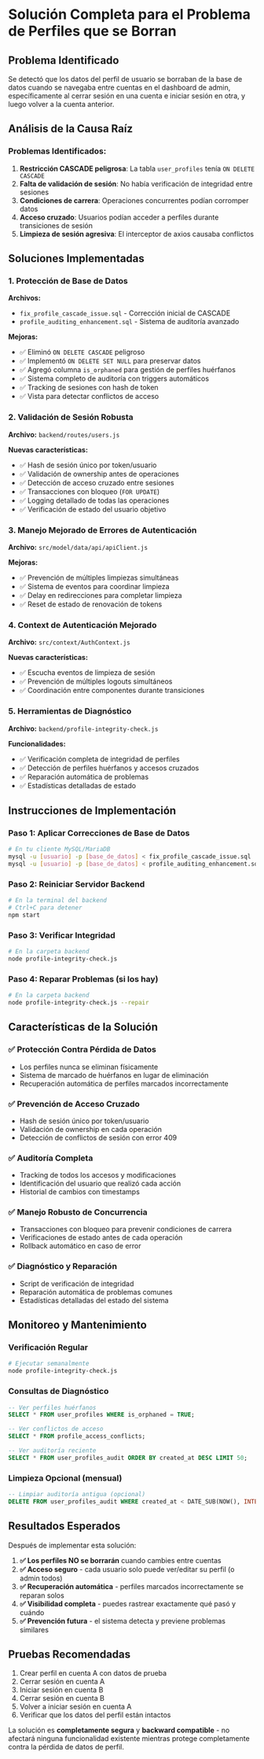 # Solución Completa para el Problema de Perfiles que se Borran

## Problema Identificado

Se detectó que los datos del perfil de usuario se borraban de la base de datos cuando se navegaba entre cuentas en el dashboard de admin, específicamente al cerrar sesión en una cuenta e iniciar sesión en otra, y luego volver a la cuenta anterior.

## Análisis de la Causa Raíz

### Problemas Identificados:

1. **Restricción CASCADE peligrosa**: La tabla `user_profiles` tenía `ON DELETE CASCADE`
2. **Falta de validación de sesión**: No había verificación de integridad entre sesiones
3. **Condiciones de carrera**: Operaciones concurrentes podían corromper datos
4. **Acceso cruzado**: Usuarios podían acceder a perfiles durante transiciones de sesión
5. **Limpieza de sesión agresiva**: El interceptor de axios causaba conflictos

## Soluciones Implementadas

### 1. Protección de Base de Datos

**Archivos:**
- `fix_profile_cascade_issue.sql` - Corrección inicial de CASCADE
- `profile_auditing_enhancement.sql` - Sistema de auditoría avanzado

**Mejoras:**
- ✅ Eliminó `ON DELETE CASCADE` peligroso
- ✅ Implementó `ON DELETE SET NULL` para preservar datos
- ✅ Agregó columna `is_orphaned` para gestión de perfiles huérfanos
- ✅ Sistema completo de auditoría con triggers automáticos
- ✅ Tracking de sesiones con hash de token
- ✅ Vista para detectar conflictos de acceso

### 2. Validación de Sesión Robusta

**Archivo:** `backend/routes/users.js`

**Nuevas características:**
- ✅ Hash de sesión único por token/usuario
- ✅ Validación de ownership antes de operaciones
- ✅ Detección de acceso cruzado entre sesiones
- ✅ Transacciones con bloqueo (`FOR UPDATE`)
- ✅ Logging detallado de todas las operaciones
- ✅ Verificación de estado del usuario objetivo

### 3. Manejo Mejorado de Errores de Autenticación

**Archivo:** `src/model/data/api/apiClient.js`

**Mejoras:**
- ✅ Prevención de múltiples limpiezas simultáneas
- ✅ Sistema de eventos para coordinar limpieza
- ✅ Delay en redirecciones para completar limpieza
- ✅ Reset de estado de renovación de tokens

### 4. Context de Autenticación Mejorado

**Archivo:** `src/context/AuthContext.js`

**Nuevas características:**
- ✅ Escucha eventos de limpieza de sesión
- ✅ Prevención de múltiples logouts simultáneos
- ✅ Coordinación entre componentes durante transiciones

### 5. Herramientas de Diagnóstico

**Archivo:** `backend/profile-integrity-check.js`

**Funcionalidades:**
- ✅ Verificación completa de integridad de perfiles
- ✅ Detección de perfiles huérfanos y accesos cruzados
- ✅ Reparación automática de problemas
- ✅ Estadísticas detalladas de estado

## Instrucciones de Implementación

### Paso 1: Aplicar Correcciones de Base de Datos
```bash
# En tu cliente MySQL/MariaDB
mysql -u [usuario] -p [base_de_datos] < fix_profile_cascade_issue.sql
mysql -u [usuario] -p [base_de_datos] < profile_auditing_enhancement.sql
```

### Paso 2: Reiniciar Servidor Backend
```bash
# En la terminal del backend
# Ctrl+C para detener
npm start
```

### Paso 3: Verificar Integridad
```bash
# En la carpeta backend
node profile-integrity-check.js
```

### Paso 4: Reparar Problemas (si los hay)
```bash
# En la carpeta backend
node profile-integrity-check.js --repair
```

## Características de la Solución

### ✅ Protección Contra Pérdida de Datos
- Los perfiles nunca se eliminan físicamente
- Sistema de marcado de huérfanos en lugar de eliminación
- Recuperación automática de perfiles marcados incorrectamente

### ✅ Prevención de Acceso Cruzado
- Hash de sesión único por token/usuario
- Validación de ownership en cada operación
- Detección de conflictos de sesión con error 409

### ✅ Auditoría Completa
- Tracking de todos los accesos y modificaciones
- Identificación del usuario que realizó cada acción
- Historial de cambios con timestamps

### ✅ Manejo Robusto de Concurrencia
- Transacciones con bloqueo para prevenir condiciones de carrera
- Verificaciones de estado antes de cada operación
- Rollback automático en caso de error

### ✅ Diagnóstico y Reparación
- Script de verificación de integridad
- Reparación automática de problemas comunes
- Estadísticas detalladas del estado del sistema

## Monitoreo y Mantenimiento

### Verificación Regular
```bash
# Ejecutar semanalmente
node profile-integrity-check.js
```

### Consultas de Diagnóstico
```sql
-- Ver perfiles huérfanos
SELECT * FROM user_profiles WHERE is_orphaned = TRUE;

-- Ver conflictos de acceso
SELECT * FROM profile_access_conflicts;

-- Ver auditoría reciente
SELECT * FROM user_profiles_audit ORDER BY created_at DESC LIMIT 50;
```

### Limpieza Opcional (mensual)
```sql
-- Limpiar auditoría antigua (opcional)
DELETE FROM user_profiles_audit WHERE created_at < DATE_SUB(NOW(), INTERVAL 3 MONTH);
```

## Resultados Esperados

Después de implementar esta solución:

1. **✅ Los perfiles NO se borrarán** cuando cambies entre cuentas
2. **✅ Acceso seguro** - cada usuario solo puede ver/editar su perfil (o admin todos)
3. **✅ Recuperación automática** - perfiles marcados incorrectamente se reparan solos
4. **✅ Visibilidad completa** - puedes rastrear exactamente qué pasó y cuándo
5. **✅ Prevención futura** - el sistema detecta y previene problemas similares

## Pruebas Recomendadas

1. Crear perfil en cuenta A con datos de prueba
2. Cerrar sesión en cuenta A
3. Iniciar sesión en cuenta B
4. Cerrar sesión en cuenta B
5. Volver a iniciar sesión en cuenta A
6. Verificar que los datos del perfil están intactos

La solución es **completamente segura** y **backward compatible** - no afectará ninguna funcionalidad existente mientras protege completamente contra la pérdida de datos de perfil.